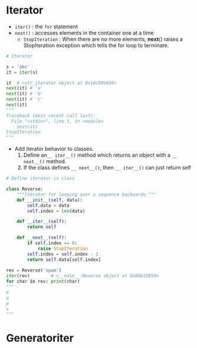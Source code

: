 # Iterator
  - ```iter()``` : the ```for``` statement
  - ```next()``` : accesses elements in the container one at a time
      - ```StopIteration``` : When there are no more elements, __next__() raises a StopIteration exception which tells the for loop to terminate.

```python
# Iterator

s = 'abc'
it = iter(s)

it  # <str_iterator object at 0x10c90e650>
next(it) # 'a'
next(it) # 'b'
next(it) # 'c'
next(it) 
"""
Traceback (most recent call last):
  File "<stdin>", line 1, in <module>
    next(it)
StopIteration
"""
```
- Add iterator behavior to classes.
    1. Define an```__ iter__()``` method which returns an object with a ```__ next__()``` method. 
    2. If the class defines ```__ next__()```, then ```__ iter__()``` can just return self
```python
# Define iterator in class

class Reverse:
    """Iterator for looping over a sequence backwards."""
    def __init__(self, data):
        self.data = data
        self.index = len(data)

    def __iter__(self):
        return self

    def __next__(self):
        if self.index == 0:
            raise StopIteration
        self.index = self.index - 1
        return self.data[self.index]
        
rev = Reverse('spam')
iter(rev)        # <__main__.Reverse object at 0x00A1DB50>
for char in rev: print(char)
"""
m
a
p
s
"""
```


# Generatoriter
